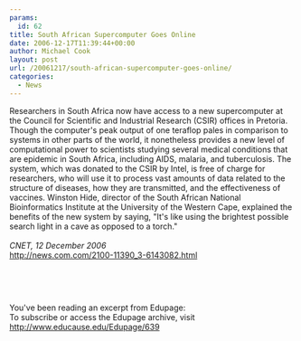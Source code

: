 ```yaml
---
params:
  id: 62
title: South African Supercomputer Goes Online
date: 2006-12-17T11:39:44+00:00
author: Michael Cook
layout: post
url: /20061217/south-african-supercomputer-goes-online/
categories:
  - News
---
```

<p align="left">
  <p align="left">
    Researchers in South Africa now have access to a new supercomputer at the Council for Scientific and Industrial Research (CSIR) offices in Pretoria. Though the computer's peak output of one teraflop pales in comparison to systems in other parts of the world, it nonetheless provides a new level of computational power to scientists studying several medical conditions that are epidemic in South Africa, including AIDS, malaria, and tuberculosis. The system, which was donated to the CSIR by Intel, is free of charge for researchers, who will use it to process vast amounts of data related to the structure of diseases, how they are transmitted, and the effectiveness of vaccines. Winston Hide, director of the South African National Bioinformatics Institute at the University of the Western Cape, explained the benefits of the new system by saying, "It's like using the brightest possible search light in a cave as opposed to a torch."<br /> <em><br /> CNET, 12 December 2006</em><br /> <a href="http://news.com.com/2100-11390_3-6143082.html%20" target="_blank">http://news.com.com/2100-11390_3-6143082.html</a>
  </p>

  <p align="left">
    &nbsp;
  </p>

  <p align="left">
    &nbsp;
  </p>

  <p align="left">
    You've been reading an excerpt from Edupage:<br /> To subscribe or access the Edupage archive, visit <a href="http://www.educause.edu/Edupage/639" target="_blank">http://www.educause.edu/Edupage/639</a>
  </p>
